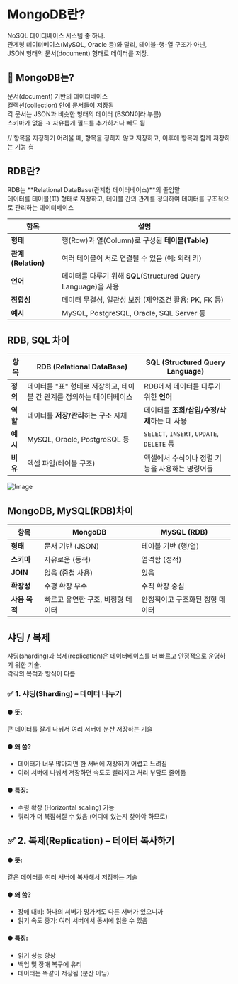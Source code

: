 # MongoDB란?
NoSQL 데이터베이스 시스템 중 하나.  
관계형 데이터베이스(MySQL, Oracle 등)와 달리, 테이블-행-열 구조가 아닌,   
JSON 형태의 문서(document) 형태로 데이터를 저장.
## 📌 MongoDB는?
문서(document) 기반의 데이터베이스  
컬렉션(collection) 안에 문서들이 저장됨  
각 문서는 JSON과 비슷한 형태의 데이터 (BSON이라 부름)  
스키마가 없음 → 자유롭게 필드를 추가하거나 빼도 됨  


// 항목을 지정하기 어려울 때, 항목을 정하지 않고 저장하고, 이후에 항목과 함께 저장하는 기능 有

## RDB란?
RDB는 **Relational DataBase(관계형 데이터베이스)**의 줄임말  
데이터를 테이블(표) 형태로 저장하고, 
테이블 간의 관계를 정의하여 데이터를 구조적으로 관리하는 데이터베이스

| 항목               | 설명                                                 |
| ---------------- | -------------------------------------------------- |
| **형태**           | 행(Row)과 열(Column)로 구성된 **테이블(Table)**              |
| **관계(Relation)** | 여러 테이블이 서로 연결될 수 있음 (예: 외래 키)                      |
| **언어**           | 데이터를 다루기 위해 **SQL**(Structured Query Language)을 사용 |
| **정합성**          | 데이터 무결성, 일관성 보장 (제약조건 활용: PK, FK 등)                |
| **예시**           | MySQL, PostgreSQL, Oracle, SQL Server 등            |

## RDB, SQL 차이  
| 항목     | RDB (Relational DataBase)                | SQL (Structured Query Language)          |
| ------ | ---------------------------------------- | ---------------------------------------- |
| **정의** | 데이터를 "표" 형태로 저장하고, 테이블 간 관계를 정의하는 데이터베이스 | RDB에서 데이터를 다루기 위한 **언어**                 |
| **역할** | 데이터를 **저장/관리**하는 구조 자체                   | 데이터를 **조회/삽입/수정/삭제**하는 데 사용              |
| **예시** | MySQL, Oracle, PostgreSQL 등              | `SELECT`, `INSERT`, `UPDATE`, `DELETE` 등 |
| **비유** | 엑셀 파일(테이블 구조)                            | 엑셀에서 수식이나 정렬 기능을 사용하는 명령어들               |  
  

![Image](https://github.com/user-attachments/assets/e8b4f7c6-bc7c-4792-a05c-22ed375fb3ce)

## MongoDB, MySQL(RDB)차이  
| 항목        | MongoDB             | MySQL (RDB)       |
| --------- | ------------------- | ----------------- |
| **형태**    | 문서 기반 (JSON)        | 테이블 기반 (행/열)      |
| **스키마**   | 자유로움 (동적)           | 엄격함 (정적)          |
| **JOIN**  | 없음 (중첩 사용)          | 있음                |
| **확장성**   | 수평 확장 우수            | 수직 확장 중심          |
| **사용 목적** | 빠르고 유연한 구조, 비정형 데이터 | 안정적이고 구조화된 정형 데이터 |


## 샤딩 / 복제
샤딩(sharding)과 복제(replication)은 데이터베이스를 더 빠르고 안정적으로 운영하기 위한 기술.  
각각의 목적과 방식이 다름

### ✅ 1. 샤딩(Sharding) – 데이터 나누기
#### ● 뜻:
큰 데이터를 잘게 나눠서 여러 서버에 분산 저장하는 기술

#### ● 왜 씀?
- 데이터가 너무 많아지면 한 서버에 저장하기 어렵고 느려짐  
- 여러 서버에 나눠서 저장하면 속도도 빨라지고 처리 부담도 줄어듦

#### ● 특징:
- 수평 확장 (Horizontal scaling) 가능  
- 쿼리가 더 복잡해질 수 있음 (어디에 있는지 찾아야 하므로)

## ✅ 2. 복제(Replication) – 데이터 복사하기
#### ● 뜻:
같은 데이터를 여러 서버에 복사해서 저장하는 기술

#### ● 왜 씀?
- 장애 대비: 하나의 서버가 망가져도 다른 서버가 있으니까  
- 읽기 속도 증가: 여러 서버에서 동시에 읽을 수 있음

#### ● 특징:
- 읽기 성능 향상  
- 백업 및 장애 복구에 유리  
- 데이터는 똑같이 저장됨 (분산 아님)  
